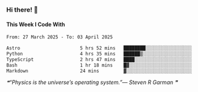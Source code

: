 ### Hi there! 👋

#### This Week I Code With
<!--START_SECTION:waka-->

```txt
From: 27 March 2025 - To: 03 April 2025

Astro                      5 hrs 52 mins   ████████░░░░░░░░░░░░░░░░░   32.64 %
Python                     4 hrs 35 mins   ██████▒░░░░░░░░░░░░░░░░░░   25.54 %
TypeScript                 2 hrs 47 mins   ████░░░░░░░░░░░░░░░░░░░░░   15.54 %
Bash                       1 hr 18 mins    █▓░░░░░░░░░░░░░░░░░░░░░░░   07.23 %
Markdown                   24 mins         ▓░░░░░░░░░░░░░░░░░░░░░░░░   02.27 %
```

<!--END_SECTION:waka-->

<!--STARTS_HERE_QUOTE_README-->
<i>❝“Physics is the universe’s operating system.”— Steven R Garman   ❞</i>
<!--ENDS_HERE_QUOTE_README-->
